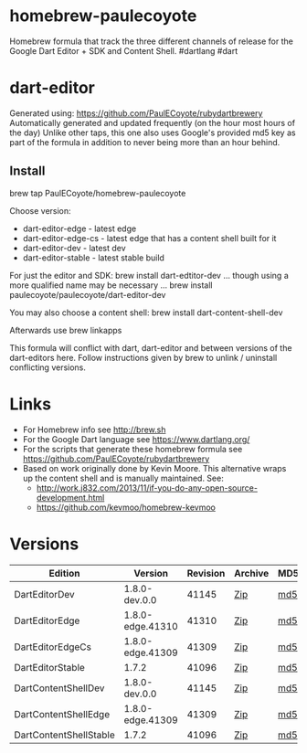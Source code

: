 homebrew-paulecoyote
====================

Homebrew formula that track the three different channels of release for the Google Dart Editor + SDK and Content Shell.  #dartlang #dart

dart-editor
===========

Generated using: https://github.com/PaulECoyote/rubydartbrewery
Automatically generated and updated frequently (on the hour most hours of the day)
Unlike other taps, this one also uses Google's provided md5 key as part of the formula in addition to never being more than an hour behind.

Install
-------
brew tap PaulECoyote/homebrew-paulecoyote

Choose version:
* dart-editor-edge - latest edge
* dart-editor-edge-cs - latest edge that has a content shell built for it
* dart-editor-dev - latest dev
* dart-editor-stable - latest stable build

For just the editor and SDK:
brew install dart-edtitor-dev
... though using a more qualified name may be necessary ...
brew install paulecoyote/paulecoyote/dart-editor-dev

You may also choose a content shell:
brew install dart-content-shell-dev

Afterwards use 
brew linkapps

This formula will conflict with dart, dart-editor and between versions of the dart-editors here.  Follow instructions given by brew to unlink / uninstall conflicting versions.

Links
=====
* For Homebrew info see http://brew.sh
* For the Google Dart language see https://www.dartlang.org/
* For the scripts that generate these homebrew formula see https://github.com/PaulECoyote/rubydartbrewery
* Based on work originally done by Kevin Moore. This alternative wraps up the content shell and is manually maintained.  See: 
    * http://work.j832.com/2013/11/if-you-do-any-open-source-development.html
    * https://github.com/kevmoo/homebrew-kevmoo

Versions
========
| Edition | Version | Revision | Archive | MD5 | Notes |
| ------- | ------- | -------- | ------- | --- | ----- |
| DartEditorDev | 1.8.0-dev.0.0 | 41145 | [Zip](https://storage.googleapis.com/dart-archive/channels/dev/release/41145/editor/darteditor-macos-x64.zip) | [md5](https://storage.googleapis.com/dart-archive/channels/dev/release/41145/editor/darteditor-macos-x64.zip.md5sum) | [Changes](https://storage.googleapis.com/dart-archive/channels/dev/release/latest/changelog.html) |
| DartEditorEdge | 1.8.0-edge.41310 | 41310 | [Zip](https://storage.googleapis.com/dart-archive/channels/be/raw/41310/editor/darteditor-macos-x64.zip) | [md5](https://storage.googleapis.com/dart-archive/channels/be/raw/41310/editor/darteditor-macos-x64.zip.md5sum) | - |
| DartEditorEdgeCs | 1.8.0-edge.41309 | 41309 | [Zip](https://storage.googleapis.com/dart-archive/channels/be/raw/41309/editor/darteditor-macos-x64.zip) | [md5](https://storage.googleapis.com/dart-archive/channels/be/raw/41309/editor/darteditor-macos-x64.zip.md5sum) | - |
| DartEditorStable | 1.7.2 | 41096 | [Zip](https://storage.googleapis.com/dart-archive/channels/stable/release/41096/editor/darteditor-macos-x64.zip) | [md5](https://storage.googleapis.com/dart-archive/channels/stable/release/41096/editor/darteditor-macos-x64.zip.md5sum) | [Changes](https://storage.googleapis.com/dart-archive/channels/stable/release/latest/changelog.html) |
| DartContentShellDev | 1.8.0-dev.0.0 | 41145 | [Zip](https://storage.googleapis.com/dart-archive/channels/dev/release/41145/dartium/content_shell-macos-ia32-release.zip) | [md5](https://storage.googleapis.com/dart-archive/channels/dev/release/41145/dartium/content_shell-macos-ia32-release.zip.md5sum) | - |
| DartContentShellEdge | 1.8.0-edge.41309 | 41309 | [Zip](https://storage.googleapis.com/dart-archive/channels/be/raw/41309/dartium/content_shell-macos-ia32-release.zip) | [md5](https://storage.googleapis.com/dart-archive/channels/be/raw/41309/dartium/content_shell-macos-ia32-release.zip.md5sum) | - |
| DartContentShellStable | 1.7.2 | 41096 | [Zip](https://storage.googleapis.com/dart-archive/channels/stable/release/41096/dartium/content_shell-macos-ia32-release.zip) | [md5](https://storage.googleapis.com/dart-archive/channels/stable/release/41096/dartium/content_shell-macos-ia32-release.zip.md5sum) | - |
